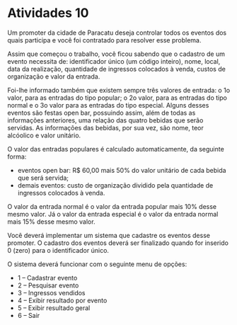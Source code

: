 <h1>Atividades 10 </h1>

<p> Um promoter da cidade de Paracatu deseja controlar todos os eventos dos quais participa e você foi
contratado para resolver esse problema.</p>
  
<p> Assim que começou o trabalho, você ficou sabendo que o cadastro de um evento necessita de: identificador
único (um código inteiro), nome, local, data da realização, quantidade de ingressos colocados à venda,
custos de organização e valor da entrada.</p>

<p> Foi-lhe informado também que existem sempre três valores de entrada: o 1o valor, para as entradas do
tipo popular; o 2o valor, para as entradas do tipo normal e o 3o valor para as entradas do tipo especial.
Alguns desses eventos são festas open bar, possuindo assim, além de todas as informações anteriores,
uma relação das quatro bebidas que serão servidas. As informações das bebidas, por sua vez, são nome,
teor alcóolico e valor unitário.</p>

<p> O valor das entradas populares é calculado automaticamente, da seguinte forma: </p>
  
<ul>
<li> eventos open bar: R$ 60,00 mais 50% do valor unitário de cada bebida que será servida;</li>
<li> demais eventos: custo de organização dividido pela quantidade de ingressos colocados à venda.</li>
</ul>
  
<p> O valor da entrada normal é o valor da entrada popular mais 10% desse mesmo valor. Já o valor da entrada
especial é o valor da entrada normal mais 15% desse mesmo valor. </p>

<p> Você deverá implementar um sistema que cadastre os eventos desse promoter. O cadastro dos eventos
deverá ser finalizado quando for inserido 0 (zero) para o identificador único.</p>

<p> O sistema deverá funcionar com o seguinte menu de opções: </p>

<ul>
<li> 1 – Cadastrar evento</li>
<li> 2 – Pesquisar evento</li>
<li> 3 – Ingressos vendidos</li>
<li> 4 – Exibir resultado por evento</li>
<li> 5 – Exibir resultado geral</li>
<li> 6 – Sair</li>
</ul>
  

